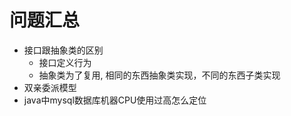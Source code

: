 # 问题汇总

- 接口跟抽象类的区别
    - 接口定义行为
    - 抽象类为了复用, 相同的东西抽象类实现，不同的东西子类实现
- 双亲委派模型
- java中mysql数据库机器CPU使用过高怎么定位